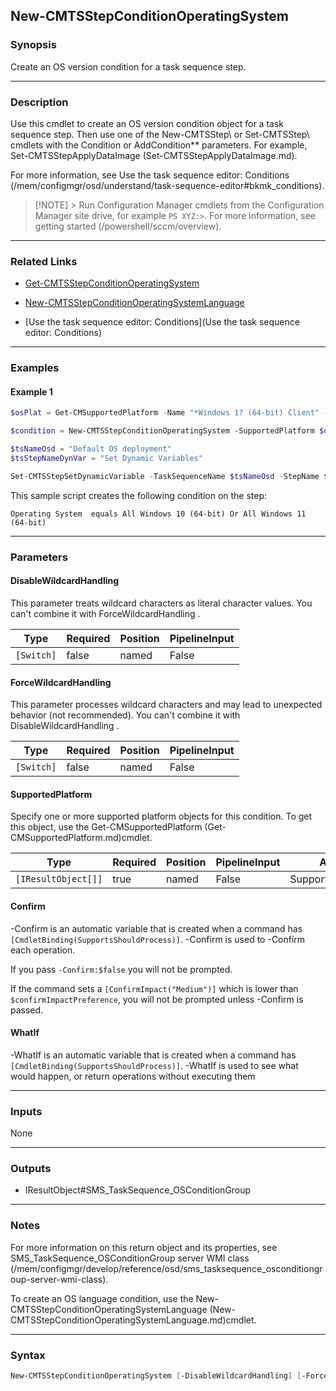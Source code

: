 New-CMTSStepConditionOperatingSystem
------------------------------------




### Synopsis
Create an OS version condition for a task sequence step.



---


### Description

Use this cmdlet to create an OS version condition object for a task sequence step. Then use one of the New-CMTSStep\ or Set-CMTSStep\ cmdlets with the Condition or AddCondition** parameters. For example, Set-CMTSStepApplyDataImage (Set-CMTSStepApplyDataImage.md).



For more information, see Use the task sequence editor: Conditions (/mem/configmgr/osd/understand/task-sequence-editor#bkmk_conditions).



> [!NOTE] > Run Configuration Manager cmdlets from the Configuration Manager site drive, for example `PS XYZ:>`. For more information, see getting started (/powershell/sccm/overview).



---


### Related Links
* [Get-CMTSStepConditionOperatingSystem](Get-CMTSStepConditionOperatingSystem)



* [New-CMTSStepConditionOperatingSystemLanguage](New-CMTSStepConditionOperatingSystemLanguage)



* [Use the task sequence editor: Conditions](Use the task sequence editor: Conditions)





---


### Examples
#### Example 1
```PowerShell
$osPlat = Get-CMSupportedPlatform -Name "*Windows 1? (64-bit) Client" -Fast

$condition = New-CMTSStepConditionOperatingSystem -SupportedPlatform $osPlat

$tsNameOsd = "Default OS deployment"
$tsStepNameDynVar = "Set Dynamic Variables"

Set-CMTSStepSetDynamicVariable -TaskSequenceName $tsNameOsd -StepName $tsStepNameDynVar -AddCondition $condition
```
This sample script creates the following condition on the step:


`Operating System  equals All Windows 10 (64-bit) Or All Windows 11 (64-bit)`


---


### Parameters
#### **DisableWildcardHandling**

This parameter treats wildcard characters as literal character values. You can't combine it with ForceWildcardHandling .






|Type      |Required|Position|PipelineInput|
|----------|--------|--------|-------------|
|`[Switch]`|false   |named   |False        |



#### **ForceWildcardHandling**

This parameter processes wildcard characters and may lead to unexpected behavior (not recommended). You can't combine it with DisableWildcardHandling .






|Type      |Required|Position|PipelineInput|
|----------|--------|--------|-------------|
|`[Switch]`|false   |named   |False        |



#### **SupportedPlatform**

Specify one or more supported platform objects for this condition. To get this object, use the Get-CMSupportedPlatform (Get-CMSupportedPlatform.md)cmdlet.






|Type               |Required|Position|PipelineInput|Aliases           |
|-------------------|--------|--------|-------------|------------------|
|`[IResultObject[]]`|true    |named   |False        |SupportedPlatforms|



#### **Confirm**
-Confirm is an automatic variable that is created when a command has ```[CmdletBinding(SupportsShouldProcess)]```.
-Confirm is used to -Confirm each operation.

If you pass ```-Confirm:$false``` you will not be prompted.


If the command sets a ```[ConfirmImpact("Medium")]``` which is lower than ```$confirmImpactPreference```, you will not be prompted unless -Confirm is passed.

#### **WhatIf**
-WhatIf is an automatic variable that is created when a command has ```[CmdletBinding(SupportsShouldProcess)]```.
-WhatIf is used to see what would happen, or return operations without executing them


---


### Inputs
None





---


### Outputs
* IResultObject#SMS_TaskSequence_OSConditionGroup






---


### Notes
For more information on this return object and its properties, see SMS_TaskSequence_OSConditionGroup server WMI class (/mem/configmgr/develop/reference/osd/sms_tasksequence_osconditiongroup-server-wmi-class).

To create an OS language condition, use the New-CMTSStepConditionOperatingSystemLanguage (New-CMTSStepConditionOperatingSystemLanguage.md)cmdlet.



---


### Syntax
```PowerShell
New-CMTSStepConditionOperatingSystem [-DisableWildcardHandling] [-ForceWildcardHandling] -SupportedPlatform <IResultObject[]> [-Confirm] [-WhatIf] [<CommonParameters>]
```
